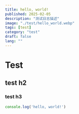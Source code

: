 ```yaml
---
title: hello, world!
published: 2025-02-05
description: "测试日志描述"
image: "./test/hello_world.webp"
tags: [test]
category: "test"
draft: false
lang: ""
---
```


# Test

## test h2

### test h3

```js
console.log('hello, world!')
```

